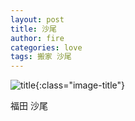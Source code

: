 ```yaml
---
layout: post
title: 沙尾
author: fire
categories: love 
tags: 搬家 沙尾
---
```


![title](http://image.sideproject.cn/title/title_010.jpg){:class="image-title"}

福田 沙尾